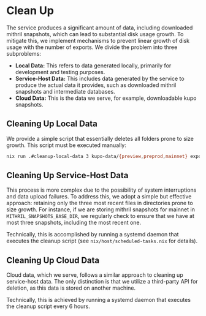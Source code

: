 # Clean Up

The service produces a significant amount of data, including downloaded mithril snapshots, which can lead to substantial disk usage growth. To mitigate this, we implement mechanisms to prevent linear growth of disk usage with the number of exports. We divide the problem into three subproblems:

- **Local Data:** This refers to data generated locally, primarily for development and testing purposes.
- **Service-Host Data:** This includes data generated by the service to produce the actual data it provides, such as downloaded mithril snapshots and intermediate databases.
- **Cloud Data:** This is the data we serve, for example, downloadable kupo snapshots.

## Cleaning Up Local Data

We provide a simple script that essentially deletes all folders prone to size growth. This script must be executed manually:

```bash
nix run .#cleanup-local-data 3 kupo-data/{preview,preprod,mainnet} exported-snapshots/{preview,preprod,mainnet} mithril-snapshots/{preview,preprod,mainnet}
```

## Cleaning Up Service-Host Data
This process is more complex due to the possibility of system interruptions and data upload failures. To address this, we adopt a simple but effective approach: retaining only the three most recent files in directories prone to size growth. For instance, if we are storing mithril snapshots for mainnet in `MITHRIL_SNAPSHOTS_BASE_DIR`, we regularly check to ensure that we have at most three snapshots, including the most recent one.

Technically, this is accomplished by running a systemd daemon that executes the cleanup script (see `nix/host/scheduled-tasks.nix` for details).

## Cleaning Up Cloud Data
Cloud data, which we serve, follows a similar approach to cleaning up service-host data. The only distinction is that we utilize a third-party API for deletion, as this data is stored on another machine.

Technically, this is achieved by running a systemd daemon that executes the cleanup script every 6 hours.

